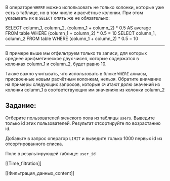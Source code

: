 В операторе `WHERE` можно использовать не только колонки, которые уже есть в таблице, но в том числе и расчётные колонки. При этом указывать их в `SELECT` опять же не обязательно: 

SELECT column_1, column_2, (column_1 + column_2) * 0.5 AS average FROM table WHERE (column_1 + column_2) * 0.5 = 10 SELECT column_1, column_2 FROM table WHERE (column_1 + column_2) * 0.5 = 10

---

В примере выше мы отфильтруем только те записи, для которых среднее арифметическое двух чисел, которые содержатся в колонках column_1 и column_2, будет равно 10.

Также важно учитывать, что использовать в блоке `WHERE` алиасы, присвоенные новым расчётным колонкам, нельзя. Обратите внимание на примеры следующих запросов, которые считают долю значений из колонки column_1 в соответствующих им значениях из колонки column_2

## **Задание:**

Отберите пользователей женского пола из таблицы `users`. Выведите только id этих пользователей. Результат отсортируйте по возрастанию id.

Добавьте в запрос оператор `LIMIT` и выведите только 1000 первых id из отсортированного списка.

Поле в результирующей таблице: `user_id`



[[Time_filtration]]

[[Фильтрация_данных_content]]